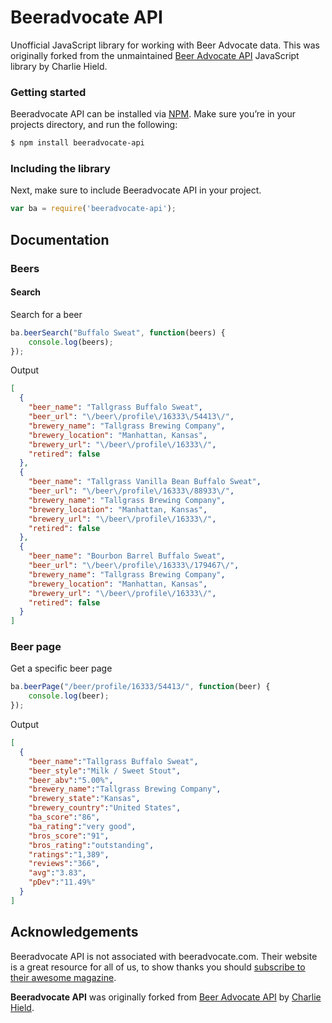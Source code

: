# Beeradvocate API

Unofficial JavaScript library for working with Beer Advocate data. This was originally forked from the unmaintained [Beer Advocate API](https://github.com/parryc/beer-advocate-api) JavaScript library by Charlie Hield.

### Getting started

Beeradvocate API can be installed via [NPM](https://www.npmjs.org/). Make sure you’re in your projects directory, and run the following:

```bash
$ npm install beeradvocate-api
```

### Including the library

Next, make sure to include Beeradvocate API in your project.

```javascript
var ba = require('beeradvocate-api');
```

## Documentation

### Beers

#### Search

Search for a beer

```javascript
ba.beerSearch("Buffalo Sweat", function(beers) {
    console.log(beers);
});
```

Output

```json
[
  {
    "beer_name": "Tallgrass Buffalo Sweat",
    "beer_url": "\/beer\/profile\/16333\/54413\/",
    "brewery_name": "Tallgrass Brewing Company",
    "brewery_location": "Manhattan, Kansas",
    "brewery_url": "\/beer\/profile\/16333\/",
    "retired": false
  },
  {
    "beer_name": "Tallgrass Vanilla Bean Buffalo Sweat",
    "beer_url": "\/beer\/profile\/16333\/88933\/",
    "brewery_name": "Tallgrass Brewing Company",
    "brewery_location": "Manhattan, Kansas",
    "brewery_url": "\/beer\/profile\/16333\/",
    "retired": false
  },
  {
    "beer_name": "Bourbon Barrel Buffalo Sweat",
    "beer_url": "\/beer\/profile\/16333\/179467\/",
    "brewery_name": "Tallgrass Brewing Company",
    "brewery_location": "Manhattan, Kansas",
    "brewery_url": "\/beer\/profile\/16333\/",
    "retired": false
  }
]
```

### Beer page

Get a specific beer page

```javascript
ba.beerPage("/beer/profile/16333/54413/", function(beer) {
    console.log(beer);
});
```

Output

```json
[
  {
    "beer_name":"Tallgrass Buffalo Sweat",
    "beer_style":"Milk / Sweet Stout",
    "beer_abv":"5.00%",
    "brewery_name":"Tallgrass Brewing Company",
    "brewery_state":"Kansas",
    "brewery_country":"United States",
    "ba_score":"86",
    "ba_rating":"very good",
    "bros_score":"91",
    "bros_rating":"outstanding",
    "ratings":"1,389",
    "reviews":"366",
    "avg":"3.83",
    "pDev":"11.49%"
  }
]
```

## Acknowledgements

Beeradvocate API is not associated with beeradvocate.com. Their website is a great resource for all of us, to show thanks you should [subscribe to their awesome magazine](https://www.beeradvocate.com/mag/subscribe/).

**Beeradvocate API** was originally forked from [Beer Advocate API](https://github.com/parryc/beer-advocate-api) by [Charlie Hield](https://github.com/stursby).
